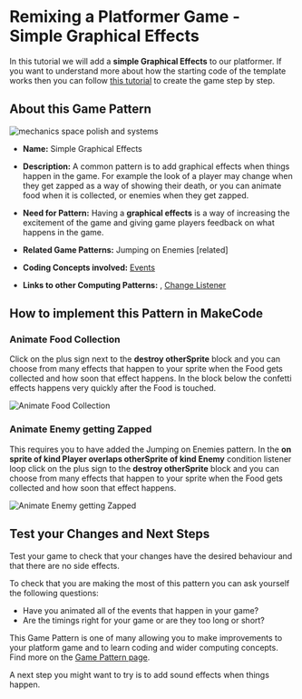 # Remixing a Platformer Game - Simple Graphical Effects

In this tutorial we will add a **simple Graphical Effects** to our platformer.
If you want to understand more about how the starting code of the template works then you can follow [this tutorial](https://arcade.makecode.com/beta#tutorial:https://github.com/mickfuzz/mca_platformer_tutorial/tutorialPartOne)
 to create the game step by step.

## About this Game Pattern

![mechanics space polish and systems](https://raw.githubusercontent.com/mickfuzz/makecode-platformer-101/master/images/patterns/gameMechanics_more_levels.jpg)

* **Name:** Simple Graphical Effects

* **Description:** A common pattern is to add graphical effects when things happen in the game. For example the look of a player may change
when they get zapped as a way of showing their death, or you can animate food when it is collected, or enemies when they get zapped. 

* **Need for Pattern:** Having a **graphical effects** is a way of increasing the excitement of the game and giving game players 
feedback on what happens in the game. 

* **Related Game Patterns:** Jumping on Enemies [related] 

* **Coding Concepts involved:** [Events](learningDimensions#events)

* **Links to other Computing Patterns:** , [Change Listener](learningDimensions#change-listener)

## How to implement this Pattern in MakeCode

### Animate Food Collection

Click on the plus sign next to the **destroy otherSprite** block and you can choose from many effects that happen to your 
sprite when the Food gets collected and how soon that effect happens. In the block below the confetti effects happens very quickly
after the Food is touched. 

![Animate Food Collection](https://raw.githubusercontent.com/mickfuzz/makecode-platformer-101/master/images/graphicalEffects1.png)

### Animate Enemy getting Zapped

This requires you to have added the Jumping on Enemies pattern. In the **on sprite of kind Player overlaps otherSprite of kind Enemy**
condition listener loop click on the plus sign to the **destroy otherSprite** block and you can choose from many effects that happen to your 
sprite when the Food gets collected and how soon that effect happens. 

![Animate Enemy getting Zapped](https://raw.githubusercontent.com/mickfuzz/makecode-platformer-101/master/images/graphicalEffects2.png)


## Test your Changes and Next Steps

Test your game to check that your changes have the desired behaviour and that there are no side effects. 

To check that you are making the most of this pattern you can ask yourself the following questions:

* Have you animated all of the events that happen in your game? 
* Are the timings right for your game or are they too long or short?

This Game Pattern is one of many allowing you to make improvements to your platform game and to learn coding and wider computing concepts. 
Find more on the [Game Pattern page](gamePatterns.md). 

A next step you might want to try is to add sound effects when things happen. 
          
